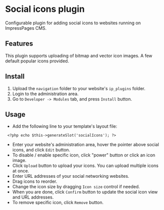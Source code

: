 # Social icons plugin

Configurable plugin for adding social icons to websites running on ImpressPages CMS.

## Features

This plugin supports uploading of bitmap and vector icon images.
A few default popular icons provided.

## Install

1. Upload the `navigation` folder to your website's `ip_plugins` folder.
2. Login to the administration area.
3. Go to `Developer -> Modules` tab, and press `Install` button.

## Usage

* Add the following line to your template's layout file:
```
 <?php echo $this->generateSlot('socialIcons'); ?>
```
* Enter your website's administration area, hover the pointer above social icons, and click `Edit` button.
* To disable / enable specific icon, click "power" button or click an icon image.
* Click `Upload` button to upload your icons. You can upload multiple icons at once.
* Enter URL addresses of your social networking websites.
* Drag icons to reorder.
* Change the icon size by dragging `Icon size` control if needed.
* When you are done, click `Confirm` button to update the social icon view and URL addresses.
* To remove specific icon, click `Remove` button. 
